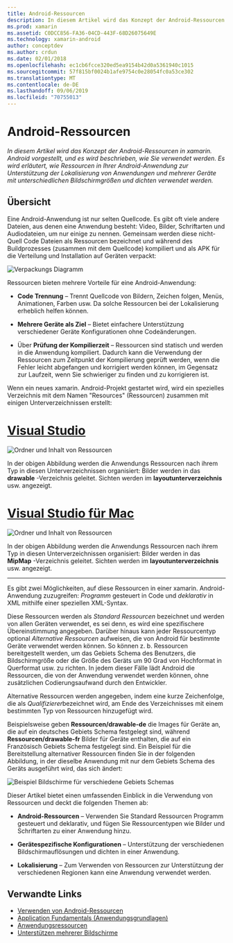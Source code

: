 ```yaml
---
title: Android-Ressourcen
description: In diesem Artikel wird das Konzept der Android-Ressourcen in xamarin. Android vorgestellt, und es wird beschrieben, wie Sie verwendet werden. Es wird erläutert, wie Ressourcen in Ihrer Android-Anwendung zur Unterstützung der Lokalisierung von Anwendungen und mehrerer Geräte mit unterschiedlichen Bildschirmgrößen und dichten verwendet werden.
ms.prod: xamarin
ms.assetid: C0DCC856-FA36-04CD-443F-68D26075649E
ms.technology: xamarin-android
author: conceptdev
ms.author: crdun
ms.date: 02/01/2018
ms.openlocfilehash: ec1cb6fcce320ed5ea9154b42d0a5361940c1015
ms.sourcegitcommit: 57f815bf0024b1afe9754c0e28054fc0a53ce302
ms.translationtype: MT
ms.contentlocale: de-DE
ms.lasthandoff: 09/06/2019
ms.locfileid: "70755013"
---
```

# <a name="android-resources"></a>Android-Ressourcen

_In diesem Artikel wird das Konzept der Android-Ressourcen in xamarin. Android vorgestellt, und es wird beschrieben, wie Sie verwendet werden. Es wird erläutert, wie Ressourcen in Ihrer Android-Anwendung zur Unterstützung der Lokalisierung von Anwendungen und mehrerer Geräte mit unterschiedlichen Bildschirmgrößen und dichten verwendet werden._

## <a name="overview"></a>Übersicht

Eine Android-Anwendung ist nur selten Quellcode. Es gibt oft viele andere Dateien, aus denen eine Anwendung besteht: Video, Bilder, Schriftarten und Audiodateien, um nur einige zu nennen. Gemeinsam werden diese nicht-Quell Code Dateien als Ressourcen bezeichnet und während des Buildprozesses (zusammen mit dem Quellcode) kompiliert und als APK für die Verteilung und Installation auf Geräten verpackt:

![Verpackungs Diagramm](images/packaging-diagram.png)

Ressourcen bieten mehrere Vorteile für eine Android-Anwendung:

- **Code Trennung** &ndash; Trennt Quellcode von Bildern, Zeichen folgen, Menüs, Animationen, Farben usw. Da solche Ressourcen bei der Lokalisierung erheblich helfen können.

- **Mehrere Geräte als Ziel** &ndash; Bietet einfachere Unterstützung verschiedener Geräte Konfigurationen ohne Codeänderungen.

- Über **Prüfung der Kompilierzeit** &ndash; Ressourcen sind statisch und werden in die Anwendung kompiliert. Dadurch kann die Verwendung der Ressourcen zum Zeitpunkt der Kompilierung geprüft werden, wenn die Fehler leicht abgefangen und korrigiert werden können, im Gegensatz zur Laufzeit, wenn Sie schwieriger zu finden und zu korrigieren ist.

Wenn ein neues xamarin. Android-Projekt gestartet wird, wird ein spezielles Verzeichnis mit dem Namen "Resources" (Ressourcen) zusammen mit einigen Unterverzeichnissen erstellt:

# <a name="visual-studiotabwindows"></a>[Visual Studio](#tab/windows)

![Ordner und Inhalt von Ressourcen](images/resources-folder-vs.png)

In der obigen Abbildung werden die Anwendungs Ressourcen nach ihrem Typ in diesen Unterverzeichnissen organisiert: Bilder werden in das **drawable** -Verzeichnis geleitet. Sichten werden im **layoutunterverzeichnis** usw. angezeigt.

# <a name="visual-studio-for-mactabmacos"></a>[Visual Studio für Mac](#tab/macos)

![Ordner und Inhalt von Ressourcen](images/resources-folder-xs.png)

In der obigen Abbildung werden die Anwendungs Ressourcen nach ihrem Typ in diesen Unterverzeichnissen organisiert: Bilder werden in das **MipMap** -Verzeichnis geleitet. Sichten werden im **layoutunterverzeichnis** usw. angezeigt.

-----

Es gibt zwei Möglichkeiten, auf diese Ressourcen in einer xamarin. Android-Anwendung zuzugreifen: *Programm* gesteuert in Code und *deklarativ* in XML mithilfe einer speziellen XML-Syntax.

Diese Ressourcen werden als *Standard Ressourcen* bezeichnet und werden von allen Geräten verwendet, es sei denn, es wird eine spezifischere Übereinstimmung angegeben. Darüber hinaus kann jeder Ressourcentyp optional *Alternative Ressourcen* aufweisen, die von Android für bestimmte Geräte verwendet werden können. So können z. b. Ressourcen bereitgestellt werden, um das Gebiets Schema des Benutzers, die Bildschirmgröße oder die Größe des Geräts um 90 Grad von Hochformat in Querformat usw. zu richten. In jedem dieser Fälle lädt Android die Ressourcen, die von der Anwendung verwendet werden können, ohne zusätzlichen Codierungsaufwand durch den Entwickler.

Alternative Ressourcen werden angegeben, indem eine kurze Zeichenfolge, die als *Qualifizierer*bezeichnet wird, am Ende des Verzeichnisses mit einem bestimmten Typ von Ressourcen hinzugefügt wird.

Beispielsweise geben **Ressourcen/drawable-de** die Images für Geräte an, die auf ein deutsches Gebiets Schema festgelegt sind, während **Ressourcen/drawable-fr** Bilder für Geräte enthalten, die auf ein Französisch Gebiets Schema festgelegt sind. Ein Beispiel für die Bereitstellung alternativer Ressourcen finden Sie in der folgenden Abbildung, in der dieselbe Anwendung mit nur dem Gebiets Schema des Geräts ausgeführt wird, das sich ändert:

![Beispiel Bildschirme für verschiedene Gebiets Schemas](images/localized-screenshots.png)

Dieser Artikel bietet einen umfassenden Einblick in die Verwendung von Ressourcen und deckt die folgenden Themen ab:

- **Android-Ressourcen** &ndash; Verwenden Sie Standard Ressourcen Programm gesteuert und deklarativ, und fügen Sie Ressourcentypen wie Bilder und Schriftarten zu einer Anwendung hinzu.

- **Gerätespezifische Konfigurationen** &ndash; Unterstützung der verschiedenen Bildschirmauflösungen und dichten in einer Anwendung.

- **Lokalisierung** &ndash; Zum Verwenden von Ressourcen zur Unterstützung der verschiedenen Regionen kann eine Anwendung verwendet werden.

## <a name="related-links"></a>Verwandte Links

- [Verwenden von Android-Ressourcen](~/android/app-fundamentals/resources-in-android/android-assets.md)
- [Application Fundamentals (Anwendungsgrundlagen)](https://developer.android.com/guide/topics/fundamentals.html)
- [Anwendungsressourcen](https://developer.android.com/guide/topics/resources/index.html)
- [Unterstützen mehrerer Bildschirme](https://developer.android.com/guide/practices/screens_support.html)
